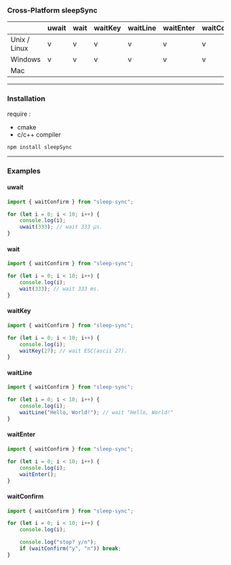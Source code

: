 ### Cross-Platform sleepSync

|              | uwait | wait | waitKey | waitLine | waitEnter | waitConfirm |
| ------------ | ----- | ---- | ------- | -------- | --------- | ----------- |
| Unix / Linux | v     | v    | v       | v        | v         | v           |
| Windows      | v     | v    | v       | v        | v         | v           |
| Mac          |       |      |         |          |           |             |

---

### Installation

require :

- cmake
- c/c++ compiler

```shell
npm install sleepSync
```

---

### Examples

#### uwait

```ts
import { waitConfirm } from "sleep-sync";

for (let i = 0; i < 10; i++) {
    console.log(i);
    uwait(333); // wait 333 μs.
}
```

#### wait

```ts
import { waitConfirm } from "sleep-sync";

for (let i = 0; i < 10; i++) {
    console.log(i);
    wait(333); // wait 333 ms.
}
```

#### waitKey

```ts
import { waitConfirm } from "sleep-sync";

for (let i = 0; i < 10; i++) {
    console.log(i);
    waitKey(27); // wait ESC(ascii 27).
}
```

#### waitLine

```ts
import { waitConfirm } from "sleep-sync";

for (let i = 0; i < 10; i++) {
    console.log(i);
    waitLine("Hello, World!"); // wait "Hello, World!"
}
```

#### waitEnter

```ts
import { waitConfirm } from "sleep-sync";

for (let i = 0; i < 10; i++) {
    console.log(i);
    waitEnter();
}
```

#### waitConfirm

```ts
import { waitConfirm } from "sleep-sync";

for (let i = 0; i < 10; i++) {
    console.log(i);

    console.log("stop? y/n");
    if (waitConfirm("y", "n")) break;
}
```

